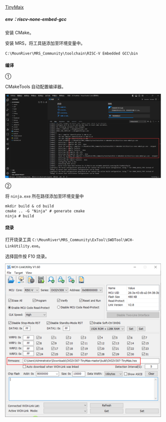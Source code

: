 [TinyMaix](https://github.com/sipeed/TinyMaix) 

##### env：riscv-none-embed-gcc

安装 CMake。

安装 MRS，将工具链添加至环境变量中。

`C:\MounRiver\MRS_Community\toolchain\RISC-V Embedded GCC\bin`

#### 编译

① 

CMakeTools 自动配置编译器。

![1](.assest/1.png)

②

将 `ninja.exe` 所在路径添加至环境变量中

```shell
mkdir build & cd build
cmake .. -G "Ninja" # generate cmake
ninja # build
```

#### 烧录

打开烧录工具 `C:\MounRiver\MRS_Community\ExTool\SWDTool\WCH-LinkUtility.exe`。

选择固件按 F10 烧录。

![2](.assest/2.png)





